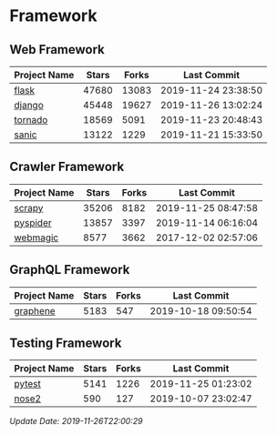 # Framework

## Web Framework

| Project Name | Stars | Forks | Last Commit |
| ------------ | ----- | ----- | ----------- |
| [flask](https://github.com/pallets/flask) | 47680 | 13083 | 2019-11-24 23:38:50 |
| [django](https://github.com/django/django) | 45448 | 19627 | 2019-11-26 13:02:24 |
| [tornado](https://github.com/tornadoweb/tornado) | 18569 | 5091 | 2019-11-23 20:48:43 |
| [sanic](https://github.com/huge-success/sanic) | 13122 | 1229 | 2019-11-21 15:33:50 |

## Crawler Framework

| Project Name | Stars | Forks | Last Commit |
| ------------ | ----- | ----- | ----------- |
| [scrapy](https://github.com/scrapy/scrapy) | 35206 | 8182 | 2019-11-25 08:47:58 |
| [pyspider](https://github.com/binux/pyspider) | 13857 | 3397 | 2019-11-14 06:16:04 |
| [webmagic](https://github.com/code4craft/webmagic) | 8577 | 3662 | 2017-12-02 02:57:06 |

## GraphQL Framework

| Project Name | Stars | Forks | Last Commit |
| ------------ | ----- | ----- | ----------- |
| [graphene](https://github.com/graphql-python/graphene) | 5183 | 547 | 2019-10-18 09:50:54 |

## Testing Framework

| Project Name | Stars | Forks | Last Commit |
| ------------ | ----- | ----- | ----------- |
| [pytest](https://github.com/pytest-dev/pytest) | 5141 | 1226 | 2019-11-25 01:23:02 |
| [nose2](https://github.com/nose-devs/nose2) | 590 | 127 | 2019-10-07 23:02:47 |

*Update Date: 2019-11-26T22:00:29*